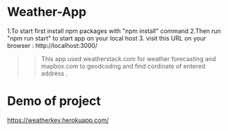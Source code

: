 # Weather-App

1.To start first install npm packages with "npm install" command
2.Then run "npm run start" to start app on your local host
3. visit this URL on your browser : http://localhost:3000/

>> This app used weatherstack.com for weather forecasting and mapbox.com to geodcoding and find cordinate of entered address .

# Demo of project 
https://weatherkey.herokuapp.com/
